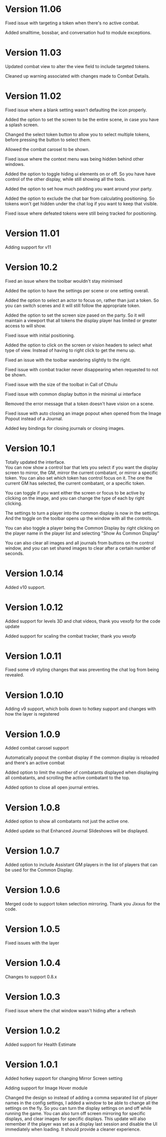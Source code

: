 # Version 11.06

Fixed issue with targeting a token when there's no active combat.

Added smalltime, bossbar, and conversation hud to module exceptions.

# Version 11.03

Updated combat view to alter the view field to include targeted tokens.

Cleaned up warning associated with changes made to Combat Details.

# Version 11.02

Fixed issue where a blank setting wasn't defaulting the icon properly.

Added the option to set the screen to be the entire scene, in case you have a splash screen.

Changed the select token button to allow you to select multiple tokens, before pressing the button to select them.

Allowed the combat carosel to be shown.

Fixed issue where the context menu was being hidden behind other windows.

Added the option to toggle hiding ui elements on or off.  So you have have control of the other display, while still showing all the tools.

Added the option to set how much padding you want around your party.

Added the option to exclude the chat bar from calculating positioning.  So tokens won't get hidden under the chat log if you want to keep that visible.

Fixed issue where defeated tokens were still being tracked for positioning.

# Version 11.01

Adding support for v11

# Version 10.2

Fixed an issue where the toolbar wouldn't stay minimised

Added the option to have the settings per scene or one setting overall.

Added the option to select an actor to focus on, rather than just a token.  So you can switch scenes and it will still follow the appropriate token.

Added the option to set the screen size pased on the party.  So it will maintain a viewport that all tokens the display player has limited or greater access to will show.

Fixed issue with initial positioning.

Added the option to click on the screen or vision headers to select what type of view.  Instead of having to right click to get the menu up.

Fixed an issue with the toolbar wandering slightly to the right.

Fixed issue with combat tracker never disappearing when requested to not be shown.

Fixed issue with the size of the toolbat in Call of Cthulu

Fixed issue with common display button in the minimal ui interface

Removed the error message that a token doesn't have vision on a scene.

Fixed issue with auto closing an image popout when opened from the Image Popout instead of a Journal.

Added key bindings for closing journals or closing images.

# Version 10.1

Totally updated the interface.  
You can now show a control bar that lets you select if you want the display screen to mirror, the GM, mirror the current combatant, or mirror a specific token.
You can also set which token has control focus on it.  The one the current GM has selected, the current combatant, or a specific token.

You can toggle if you want either the screen or focus to be active by clicking on the image, and you can change the type of each by right clicking.

The settings to turn a player into the common display is now in the settings.  And the toggle on the toolbar opens up the window with all the controls.

You can also toggle a player being the Common Display by right clicking on the player name in the player list and selecting "Show As Common Display"

You can also clear all images and all journals from buttons on the control window, and you can set shared images to clear after a certain number of seconds.

# Version 1.0.14

Added v10 support.

# Version 1.0.12

Added support for levels 3D and chat videos, thank you vexofp for the code update

Added support for scaling the combat tracker, thank you vexofp

# Version 1.0.11

Fixed some v9 styling changes that was preventing the chat log from being revealed.

# Version 1.0.10

Adding v9 support, which boils down to hotkey support and changes with how the layer is registered

# Version 1.0.9

Added combat carosel support

Automatically popout the combat display if the common display is reloaded and there's an active combat

Added option to limit the number of combatants displayed when displaying all combatants, and scrolling the active combatant to the top.

Added option to close all open journal entries.

# Version 1.0.8
Added option to show all combatants not just the active one.

Added update so that Enhanced Journal Slideshows will be displayed.

# Version 1.0.7
Added option to include Assistant GM players in the list of players that can be used for the Common Display.

# Version 1.0.6
Merged code to support token selection mirroring.  Thank you Jixxus for the code.

# Version 1.0.5
Fixed issues with the layer

# Version 1.0.4
Changes to support 0.8.x

# Version 1.0.3
Fixed issue where the chat window wasn't hiding after a refresh

# Version 1.0.2
Added support for Health Estimate

# Version 1.0.1
Added hotkey support for changing Mirror Screen setting

Adding support for Image Hover module

Changed the design so instead of adding a comma separated list of player names in the config settings, I added a window to be able to change all the settings on the fly.  So you can turn the display settings on and off while running the game.  You can also turn off screen mirroring for specific displays, and clear images for specific displays.  This update will also remember if the player was set as a display last session and disable the UI immediately when loading.  It should provide a cleaner experience.
